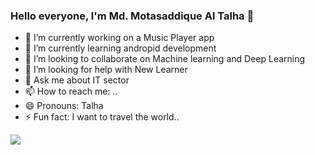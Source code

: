 ### Hello everyone, I'm Md. Motasaddique Al Talha 👋

- 🔭 I’m currently working on a Music Player app 
- 🌱 I’m currently learning andropid development
- 👯 I’m looking to collaborate on Machine learning and Deep Learning
- 🤔 I’m looking for help with New Learner
- 💬 Ask me about IT sector
- 📫 How to reach me: ..
- 😄 Pronouns: Talha
- ⚡ Fun fact: I want to travel the world..

<img src="https://github-readme-stats.vercel.app/api?username=altalha201&&show_icons=true&title_color=ffffff&icon_color=ff0000&text_color=ffffff&bg_color=000000">
